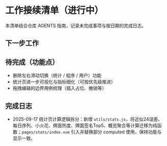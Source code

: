 ﻿# 工作接续清单（进行中）
本清单结合仓库 AGENTS 指南，记录未完成事项与按日期的完成日志。

## 下一步工作

## 待完成（功能点）
- 删除左右滑动切换（统计 / 程序 / 用户）功能
- 统计页进一步可视化与指标细化（可按优先级推进）
- 拖拽编辑的边界用例梳理（插入占位、撤销等）

## 完成日志
- 2025-09-17 统计页计算逻辑拆分：新增 `utils/stats.js`，将近似24误差、每日序列、小火花、牌面热度、牌面签名Top5、概览聚合等计算迁移为纯函数；`pages/stats/index.vue` 引入并替换部分 computed 使用，保持功能与显示一致。
